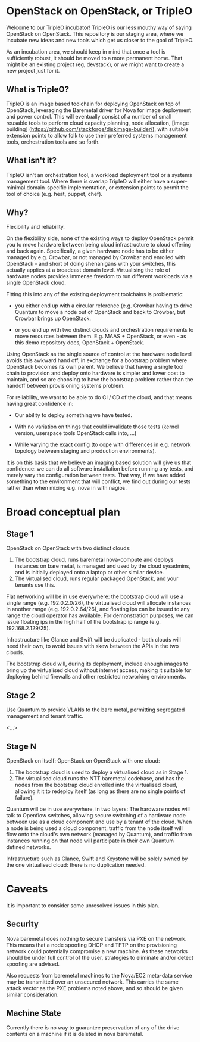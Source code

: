 OpenStack on OpenStack, or TripleO
===================================

Welcome to our TripleO incubator! TripleO is our less mouthy way of saying
OpenStack on OpenStack. This repository is our staging area, where we incubate
new ideas and new tools which get us closer to the goal of TripleO.

As an incubation area, we should keep in mind that once a tool is sufficiently
robust, it should be moved to a more permanent home. That might be an existing
project (eg, devstack), or we might want to create a new project just for it.

What is TripleO?
-----------

TripleO is an image based toolchain for deploying OpenStack on top of
OpenStack, leveraging the Baremetal driver for Nova for image deployment and
power control. This will eventually consist of a number of small reusable tools
to perform cloud capacity planning, node allocation, [image building]
(https://github.com/stackforge/diskimage-builder/), with suitable extension
points to allow folk to use their preferred systems management tools,
orchestration tools and so forth.

What isn't it?
--------------

TripleO isn't an orchestration tool, a workload deployment tool or a systems
management tool. Where there is overlap TripleO will either have a
super-minimal domain-specific implementation, or extension points to permit the
tool of choice (e.g. heat, puppet, chef).

Why?
----

Flexibility and reliability.

On the flexibility side, none of the existing ways to deploy OpenStack permit
you to move hardware between being cloud infrastructure to cloud offering and
back again.  Specifically, a given hardware node has to be either managed by
e.g. Crowbar, or not managed by Crowbar and enrolled with OpenStack - and short
of doing shenanigans with your switches, this actually applies at a broadcast
domain level. Virtualising the role of hardware nodes provides immense freedom
to run different workloads via a single OpenStack cloud.

Fitting this into any of the existing deployment toolchains is problematic:

- you either end up with a circular reference (e.g. Crowbar having to drive
  Quantum to move a node out of OpenStack and back to Crowbar, but Crowbar
  brings up OpenStack.

- or you end up with two distinct clouds and orchestration requirements to
  move resources between them. E.g. MAAS + OpenStack, or even - as this
  demo repository does, OpenStack + OpenStack.

Using OpenStack as the single source of control at the hardware node level
avoids this awkward hand off, in exchange for a bootstrap problem where
OpenStack becomes its own parent. We believe that having a single tool
chain to provision and deploy onto hardware is simpler and lower cost to
maintain, and so are choosing to have the bootstrap problem rather than
the handoff between provisioning systems problem.

For reliability, we want to be able to do CI / CD of the cloud, and that means
having great confidence in:

- Our ability to deploy something we have tested.

- With no variation on things that could invalidate those tests (kernel
  version, userspace tools OpenStack calls into, ...)

- While varying the exact config (to cope with differences in e.g. network
  topology between staging and production environments).

It is on this basis that we believe an imaging based solution will give us
that confidence: we can do all software installation before running any
tests, and merely vary the configuration between tests. That way, if we have
added something to the environment that will conflict, we find out during our
tests rather than when mixing e.g. nova in with nagios.

Broad conceptual plan
=====================

Stage 1
-------

OpenStack on OpenStack with two distinct clouds:

1. The bootstrap cloud, runs baremetal nova-compute and deploys instances on
   bare metal, is managed and used by the cloud sysadmins, and is initially
   deployed onto a laptop or other similar device.
1. The virtualised cloud, runs regular packaged OpenStack, and your tenants
   use this.

Flat networking will be in use everywhere: the bootstrap cloud will use a single
range (e.g. 192.0.2.0/26), the virtualised cloud will allocate instances in
another range (e.g. 192.0.2.64/26), and floating ips can be issued to any range
the cloud operator has available. For demonstration purposes, we can issue
floating ips in the high half of the bootstrap ip range (e.g. 192.168.2.129/25).

Infrastructure like Glance and Swift will be duplicated - both clouds will need
their own, to avoid issues with skew between the APIs in the two clouds.

The bootstrap cloud will, during its deployment, include enough images to bring
up the virtualised cloud without internet access, making it suitable for
deploying behind firewalls and other restricted networking environments.

Stage 2
-------

Use Quantum to provide VLANs to the bare metal, permitting segregated
management and tenant traffic.

<...>

Stage N
-------

OpenStack on itself: OpenStack on OpenStack with one cloud:

1. The bootstrap cloud is used to deploy a virtualised cloud as in Stage 1.
1. The virtualised cloud runs the NTT baremetal codebase, and has the nodes
   from the bootstrap cloud enrolled into the virtualised cloud, allowing it
   it to redeploy itself (as long as there are no single points of failure).

Quantum will be in use everywhere, in two layers: The hardware nodes will
talk to Openflow switches, allowing secure switching of a hardware node between
use as a cloud component and use by a tenant of the cloud. When a node is
being used a cloud component, traffic from the node itself will flow onto the
cloud's own network (managed by Quantum), and traffic from instances running
on that node will participate in their own Quantum defined networks.

Infrastructure such as Glance, Swift and Keystone will be solely owned by the
one virtualised cloud: there is no duplication needed.

Caveats
=======

It is important to consider some unresolved issues in this plan.

Security
--------

Nova baremetal does nothing to secure transfers via PXE on the
network. This means that a node spoofing DHCP and TFTP on the provisioning
network could potentially compromise a new machine. As these networks
should be under full control of the user, strategies to eliminate and/or
detect spoofing are advised.

Also requests from baremetal machines to the Nova/EC2 meta-data service
may be transmitted over an unsecured network. This carries the same
attack vector as the PXE problems noted above, and so should be given
similar consideration.

Machine State
-------------

Currently there is no way to guarantee preservation of any of the drive
contents on a machine if it is deleted in nova baremetal.
